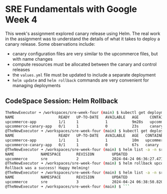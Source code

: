 # SRE Fundamentals with Google Week 4

This week's assignment explored canary release using Helm. The real work in the assignment was to understand the details of what it takes to deploy a canary release. Some observations include:
- canary configuration files are very similar to the upcommerce files, but with name changes
- compute resources must be allocated between the canary and control releases
- the `values.yml` file must be updated to include a separate deployment
- `helm update` and `helm rollback` commands are very convenient for managing deployments


## CodeSpace Session: Helm Rollback
```bash
TheNewExecutor ➜ /workspaces/sre-week-four (main) $ kubectl get deployment -n sre -o wide
NAME                    READY   UP-TO-DATE   AVAILABLE   AGE     CONTAINERS   IMAGES                       SELECTOR
upcommerce-app          1/1     1            1           9m28s   upcommerce   uonyeka/upcommerce:v3        app=upcommerce-app
upcommerce-canary-app   0/1     1            0           23s     canary       uonyeka/canary:linux-amd64   app=upcommerce-canary-app
@TheNewExecutor ➜ /workspaces/sre-week-four (main) $ kubectl get deployment -n sre -o wide
NAME                    READY   UP-TO-DATE   AVAILABLE   AGE   CONTAINERS   IMAGES                       SELECTOR
upcommerce-app          1/1     1            1           10m   upcommerce   uonyeka/upcommerce:v3        app=upcommerce-app
upcommerce-canary-app   0/1     1            0           67s   canary       uonyeka/canary:linux-amd64   app=upcommerce-canary-app
@TheNewExecutor ➜ /workspaces/sre-week-four (main) $ helm list -a -n sre
NAME            NAMESPACE       REVISION        UPDATED                                 STATUS          CHART                   APP VERSION
upcommerce      sre             2               2024-04-24 06:36:27.471634444 +0000 UTC deployed        upcommerce-0.1.0                   
@TheNewExecutor ➜ /workspaces/sre-week-four (main) $ helm rollback upcommerce 1 -n sre
Rollback was a success! Happy Helming!
@TheNewExecutor ➜ /workspaces/sre-week-four (main) $ helm list -a -n sre
NAME            NAMESPACE       REVISION        UPDATED                                 STATUS          CHART                   APP VERSION
upcommerce      sre             3               2024-04-24 06:38:50.820590015 +0000 UTC deployed        upcommerce-0.1.0                   
@TheNewExecutor ➜ /workspaces/sre-week-four (main) $ ```
